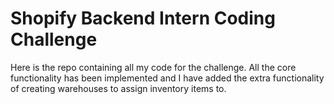 # Shopify Backend Intern Coding Challenge

Here is the repo containing all my code for the challenge. All the core functionality has been implemented and I have added the extra functionality of creating warehouses to assign inventory items to.

